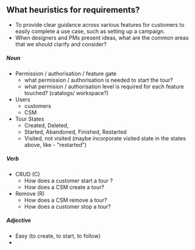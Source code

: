 ## What heuristics for requirements?
- To provide clear guidance across various features for customers to easily complete a use case, such as setting up a campaign.
- When designers and PMs present ideas, what are the common areas that we should clarify and consider?

##### Noun
- Permission / authorisation / feature gate
	- what permission / authorisation is needed to start the tour?
	- what permision / authorisation level is required for each feature touched? (catalogs/ workspace?)
- Users
	- customers
	- CSM
- Tour States
	- Created, Deleted, 
	- Started, Abandoned, Finished, Restarted
	- Visited, not visited (maybe incorporate visited state in the states above, like - "restarted")
##### Verb
- CRUD (C)
	- How does a customer start a tour ?
	- How does a CSM create a tour?
- Remove (R)
	- How does a CSM remove a tour?
	- How does a customer stop a tour?
##### Adjective
- Easy (to create, to start, to follow)
- 